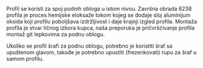Profil se koristi za spoj podnih obloga u istom nivou.
Završna obrada 6238 profila je proces hemijske eloksaže tokom kojeg se dodaje sloj aluminijum oksida koji profilu poboljšava izdržljivost i daje krajnji izgled profila.
Montaža profila je stvar ličnog izbora kupca, naša preporuka je pričvršćivanje profila montaž git lepkovima za podnu oblogu.

Ukoliko se profil šrafi za podnu oblogu, potrebno je koristiti šraf sa upuštenom glavom, takođe je potrebno upustiti (frezenkovati) rupu za šraf u samom profilu.